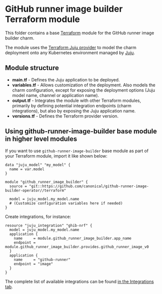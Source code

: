 <!-- vale Canonical.007-Headings-sentence-case = NO -->
# GitHub runner image builder Terraform module
<!-- vale Canonical.007-Headings-sentence-case = YES -->

This folder contains a base [Terraform][Terraform] module for the GitHub runner image builder charm.

The module uses the [Terraform Juju provider][Terraform Juju provider] to model the charm
deployment onto any Kubernetes environment managed by [Juju][Juju].

## Module structure

- **main.tf** - Defines the Juju application to be deployed.
- **variables.tf** - Allows customization of the deployment. Also models the charm configuration, 
  except for exposing the deployment options (Juju model name, channel or application name).
- **output.tf** - Integrates the module with other Terraform modules, primarily
  by defining potential integration endpoints (charm integrations), but also by exposing
  the Juju application name.
- **versions.tf** - Defines the Terraform provider version.

## Using github-runner-image-builder base module in higher level modules

If you want to use `github-runner-image-builder` base module as part of your Terraform module, import it
like shown below:

```text
data "juju_model" "my_model" {
  name = var.model
}

module "github_runner_image_builder" {
  source = "git::https://github.com/canonical/github-runner-image-builder-operator//terraform"

  model = juju_model.my_model.name
  # (Customize configuration variables here if needed)
}
```

Create integrations, for instance:

```text
resource "juju_integration" "ghib-nrf" {
  model = juju_model.my_model.name
  application {
    name     = module.github_runner_image_builder.app_name
    endpoint = module.github_runner_image_builder.provides.github_runner_image_v0
  }
  application {
    name     = "github-runner"
    endpoint = "image"
  }
}
```

The complete list of available integrations can be found [in the Integrations tab][github-runner-image-builder-integrations].

[Terraform]: https://www.terraform.io/
[Terraform Juju provider]: https://registry.terraform.io/providers/juju/juju/latest
[Juju]: https://juju.is
[github-runner-image-builder-integrations]: https://charmhub.io/github-runner-image-builder/integrations
